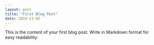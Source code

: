 ```yaml
---
layout: post
title: "First Blog Post"
date: 2024-11-02
---
```

This is the content of your first blog post. Write in Markdown format for easy readability.
